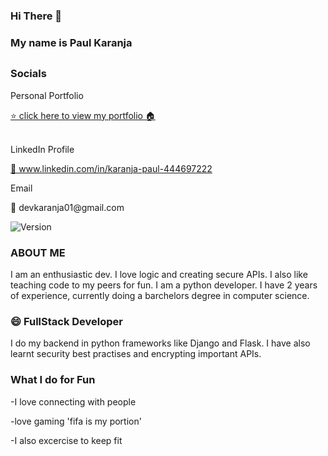 ### Hi There 👋 

### My name is Paul Karanja<h2>

### Socials
<p>Personal Portfolio</p>
<a href="https://paulkaranja.netlify.app/">  ⭐️ click here to view my portfolio 🏠 </a>
<br><br>
<p>LinkedIn Profile</p>
<p><a href="www.linkedin.com/in/karanja-paul-444697222"> 👀 www.linkedin.com/in/karanja-paul-444697222</a></p>

<p> Email </p>
<p>📩  devkaranja01@gmail.com </p>
<p>
  <img alt="Version" src="https://img.shields.io/badge/version-1.01-blue.svg?cacheSeconds=2592000" />
</p>

### ABOUT ME 
I am an enthusiastic dev. I love logic and creating secure APIs. I also like teaching code to my peers for fun. I am a python developer.
I have 2 years of experience, currently doing a barchelors degree in computer science.

### 😄 FullStack Developer
I do my backend in python frameworks like Django and Flask. I have also learnt security best practises and encrypting important APIs.

### What I do for Fun
<p> -I love connecting with people </p>
<p> -love gaming 'fifa is my portion' </p>
<p> -I also excercise to keep fit </p>
  
<!-- streakday1 -->
<!-- streakday2 -->
  

